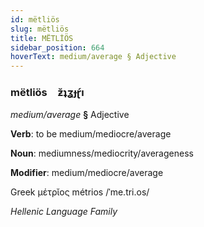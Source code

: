 ```yaml
---
id: mëtliös
slug: mëtliös
title: MËTLİÖS
sidebar_position: 664
hoverText: medium/average § Adjective
---
```


### mëtliös&emsp;<span kind="abugida">ƶ̆ʇʓɟɽ́ı</span>

*medium/average* **§** Adjective

**Verb**: to be medium/mediocre/average

**Noun**: mediumness/mediocrity/averageness

**Modifier**: medium/mediocre/average

Greek μέτρῐος métrios /ˈme.tri.os/

*Hellenic Language Family*
